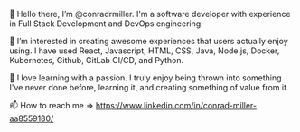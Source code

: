 👋 Hello there, I’m @conradrmiller. I'm a software developer with experience in Full Stack Development and DevOps engineering.

👀 I’m interested in creating awesome experiences that users actually enjoy using. I have used React, Javascript, HTML, CSS, Java, Node.js, Docker, Kubernetes, Github, GitLab CI/CD, and Python.

🌱 I love learning with a passion. I truly enjoy being thrown into something I've never done before, learning it, and creating something of value from it.

📫 How to reach me => https://www.linkedin.com/in/conrad-miller-aa8559180/





<!---
conradrmiller/conradrmiller is a ✨ special ✨ repository because its `README.md` (this file) appears on your GitHub profile.
You can click the Preview link to take a look at your changes.
--->
